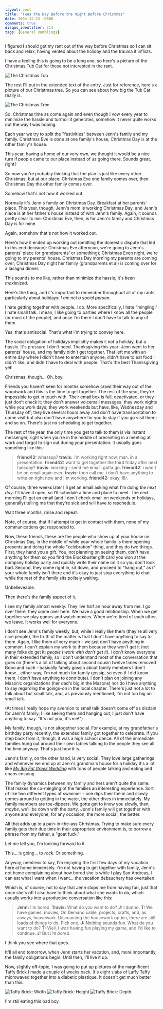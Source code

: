 ```yaml
---
layout: post
title: "Twas the Day Before the Night Before Christmas"
date: 2004-12-23 -0800
comments: true
disqus_identifier: 714
tags: [General Ramblings]
---
```

I figured I should get my rant out of the way before Christmas so I can
sit back and relax, having vented about the holiday and the trauma it
inflicts.
 
 I have a feeling this is going to be a long one, so here's a picture of
the Christmas Tub Cat for those not interested in the rant.
 
 ![The Christmas
Tub](https://hyqi8g.blu.livefilestore.com/y2pxAAtgxbfoYHTbRDlvDetqV-RwfAI5dJaJ1XDRolehcLMmy55QBunqpVMQJjEspIrVks1JavDl3Q34uhkStRkT5zeRcJyK5yJvr7osrOxNng/20041223christmastub.jpg?psid=1)
 
 The rest I'll put in the extended text of the entry.
 Just for reference, here's a picture of our Christmas tree. So you can
see about how big the Tub Cat really is.
 
 ![The Christmas
Tree](https://hyqi8g.blu.livefilestore.com/y2pxjhN4jBbLzbKV63KzEij5UyAJXh94RDGbXhVNDXrRlZNUTc6GYqxXMR530BK6TYsFLdl2jAvzonHuerXzty82kmSuJORoEHQQj7tRpo8GZc/20041223tree.jpg?psid=1)
 
 So. Christmas time as come again and even though I vow every year to
minimize the hassle and turmoil it generates, somehow it never quite
works out the way I was hoping.
 
 Each year we try to split the "festivities" between Jenn's family and
my family. Christmas Eve is done at one family's house; Christmas Day is
at the other family's house.
 
 This year, having a home of our very own, we thought it would be a nice
turn if people came to our place instead of us going there. Sounds
great, right?
 
 So now you're probably thinking that the plan is just like every other
Christmas, but at our place: Christmas Eve one family comes over, then
Christmas Day the other family comes over.
 
 Somehow that's not how it worked out.
 
 Normally it's Jenn's family on Christmas Day. Breakfast at her parents'
place. This year, though, Jenn's mom is working Christmas Day, and
Jenn's niece is at her father's house instead of with Jenn's family.
Again, it sounds pretty clear to me: Christmas Eve, then, is for Jenn's
family and Christmas Day is for mine.
 
 Again, somehow that's not how it worked out.
 
 Here's how it ended up working out (omitting the domestic dispute that
led to this end decision): Christmas Eve afternoon, we're going to
Jenn's parents' place (or grandparents' or something); Christmas Even
night, we're going to my parents' house. Christmas Day morning my
parents are coming over; Christmas Day night her family (grandparents et
al) is coming over for a lasagna dinner.
 
 This sounds to me like, rather than minimize the hassle, it's been
*maximized*.
 
 Here's the thing, and it's important to remember throughout all of my
rants, particularly about holidays: *I am not a social person*.
 
 I hate getting together with people. I do. More specifically, I hate
"mingling." I hate small talk. I mean, I like going to parties where I
know all the people (or most of the people), and once I'm there I don't
have to talk to any of them.
 
 Yes, that's antisocial. That's what I'm trying to convey here.
 
 The social obligation of holidays implicitly makes it not a holiday,
but a hassle. It's pressure I don't need. Thanksgiving this year: Jenn
went to her parents' house, and my family didn't get together. That left
me with an entire day where I didn't have to entertain anyone, didn't
have to eat food I didn't like, and didn't have to deal with people.
That's the best Thanksgiving yet!
 
 Christmas, though... Oh, boy.
 
 Friends you haven't seen for months somehow crawl their way out of the
woodwork and this is the time to get together. The rest of the year,
they're impossible to get in touch with. Their email box is full,
deactivated, or they just don't check it; they don't answer voicemail
messages; they work nights while you work days; they work weekends but
have, like, Wednesday and Thursday off; they live several hours away and
don't have transportation to come visit but also don't have anywhere for
you to stay if you go visit them; and so on. There's just no scheduling
to get together.
 
 The rest of the year, the only time you get to talk to them is via
instant messenger, right when you're in the middle of presenting in a
meeting at work and forgot to sign out during your presentation. It
usually goes something like this:

> **friend42:** whassup?
>  **travis:** i'm working right now, man. in a presentation.
>  **friend42:** want to get together the third friday after next
> tuesday?
>  **travis:** working - send me email. gotta go.
>  **friend42:** i won't be on email again ever.
>  **travis:** then call me. i don't have anything to write on right now
> and i'm working.
>  **friend42:** okay, l8r.


 Of course, three weeks later I'll get an email asking what I'm doing
*the next day*. I'll have it open, so I'll schedule a time and place to
meet. The next morning I'll get an email (and I don't check email on
weekends or holidays, generally) telling me that they're sick and will
have to reschedule.
 
 Wait three months, rinse and repeat.
 
 Note, of course, that if I attempt to get in contact with them, none of
my communications get responded to.
 
 Now, these friends, these are the people who show up at your house on
Christmas Day, in the middle of while your whole family is there opening
presents and doing the whole "celebration" thing, and they do two
things. First, they hand you a gift. You, not planning on seeing them,
don't have anything for them so you find the Blockbuster gift card you
won at the company holiday party and quickly write their name on it so
you don't look bad. Second, they come right in, sit down, and proceed to
"hang out," as if your whole family isn't there and it's okay to just
stop everything to chat while the rest of the family sits politely
waiting.
 
 Unbelieveable.
 
 Then there's the family aspect of it.
 
 I see my family almost weekly. They live half an hour away from me. I
go over there, they come over here. We have a good relationship. When we
get together we play games and watch movies. When we're tired of each
other, we leave. It works well for everyone.
 
 I don't see Jenn's family weekly, but, while I really like them
(they're all very nice people), the truth of the matter is that I don't
have anything to say to them. Again, I like them all very much - we just
don't have anything in common. I can't explain my work to them because
they won't get it (not many folks do get it; *people I work with don't
get it*). I don't know everyone in their extended family, so I don't
understand most of the conversation that goes on (there's a lot of
talking about second cousin twelve times removed Bobo and such -
basically family gossip about family members I don't know... either way,
I'm not much for family gossip, so even if I did know them, I don't have
anything to contribute). I don't plan on joining any Masonic
organizations (her dad's big in the Masons) nor do I have anything to
say regarding the goings-on in the local chapter. There's just not a lot
to talk about but small talk, and, as previously mentioned, I'm not too
big on small talk.
 
 (At times I really hope my aversion to small talk doesn't come off as
disdain for Jenn's family; I like seeing them and hanging out, I just
don't have anything to say. "It's not you, it's me!")
 
 My family, though, is not altogether social. For example, at my
grandfather's birthday party recently, the extended family got together
to celebrate. If you step back from it, though, it was a high school
dance: All of the immediate families hung out around their own tables
talking to the people they see all the time anyway. That's just how it
is.
 
 Jenn's family, on the other hand, is very social. They love large
gatherings and whenever we end up at Jenn's grandma's house for a
holiday it's a lot like [*My Big Fat Greek
Wedding*](http://www.amazon.com/exec/obidos/ASIN/B00006FMUW/mhsvortex)
with tons of people talking and eating and chaos ensuing.
 
 The family dynamics between my family and hers aren't quite the same.
That makes the co-mingling of the families an interesting experience.
Sort of like two different types of swimmer - one dips their toe in and
slowly comes around to getting in the water, the other dives in
immediately. My family members are toe-dippers. We gotta get to know you
slowly, then, *maybe*, we'll be down with the party. Jenn's family will
get together with anyone and everyone, for any occasion, the more
social, the better.
 
 All that adds up to a pain-in-the-ass Christmas. Trying to make sure
every family gets their due time in their appropriate environment is, to
borrow a phrase from my father, a "goat fuck."
 
 Let me tell you, I'm looking forward to it.
 
 This... is going... to *rock*. Or something.
 
 Anyway, needless to say, I'm enjoying the first few days of my vacation
here at home immensely. I'm not having to get together with family,
Jenn's not home complaining about how bored she is while I play San
Andreas, I can eat what I want when I want... the vacation debauchery
has overtaken.
 
 Which is, of course, not to say that Jenn stops me from having fun,
just that once she's off I also have to think about what she wants to
do, which usually works into a productive conversation like this:

> **Jenn:** I'm bored.
>  **Travis:** What do you want to do?
>  **J:** I dunno.
>  **T:** We have games, movies, On Demand cable, projects, crafts, and,
> as always, housework. Discounting the housework option, there are
> still loads of things to do. Pick one.
>  **J:** Nothing sounds fun. What do you want to do?
>  **T:** Well, I *was* having fun playing my game, and I'd like to
> continue.
>  **J:** But *I'm bored*.


 I think you see where that goes.
 
 It'll all end tomorrow, when Jenn starts her vacation, and, more
importantly, the family obligations begin. Until then, I'll live it up.
 
 Now, slightly off-topic, I was going to put up pictures of the
magnificent Taffy Brick I made a couple of weeks back. It's eight slabs
of Laffy Taffy microwaved together into a diabetic plastique. It doesn't
get much better than this.
 
 ![Taffy Brick:
Width](https://hyqi8g.blu.livefilestore.com/y2pqfRisT-dCKIe7ZU1K6I7wHm8Bz2Jj4UXZmU9hAepdHOF0gP3tqvJ9Vrb-UcFZ5Xz6N-DRTYE7U83UX1m62dQMWSSrGRPkuJGLUg9i6CKpC0/20041223taffybrick01.jpg?psid=1)
 ![Taffy Brick:
Height](https://hyqi8g.blu.livefilestore.com/y2pG0sRhyoELYS09eeLQ4HdBoZSD07tvXKX2HUn_yfS1degH9os3-S8woa2QuvM7R9aMMBypKOIyxKJmLsI2BtQhXSSScPyI-_HmMFj7ax4-a8/20041223taffybrick02.jpg?psid=1)
 ![Taffy Brick:
Depth](https://hyqi8g.blu.livefilestore.com/y2p1QQMCXY-ntFCTnTyj-X3EvFaY5lVtziTFe7oxPrQjLhai0LS6IlKm5RIfh8CqRl3ZJyChnNaiLCRfOUf7AW7uOIBM9Jvx3xiz4hXUYd3Ze8/20041223taffybrick03.jpg?psid=1)
 
 I'm *still* eating this bad boy.


